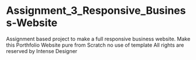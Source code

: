 # Assignment_3_Responsive_Business-Website
Assignment based project to make a full responsive business website.
Make this Porthfolio Website pure from Scratch no use of template
All rights are reserved by Intense Designer
